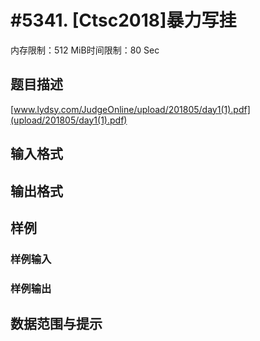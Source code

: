 # #5341. [Ctsc2018]暴力写挂

内存限制：512 MiB时间限制：80 Sec

## 题目描述

[www.lydsy.com/JudgeOnline/upload/201805/day1(1).pdf](upload/201805/day1(1).pdf)

## 输入格式

## 输出格式

## 样例

### 样例输入

### 样例输出

## 数据范围与提示
